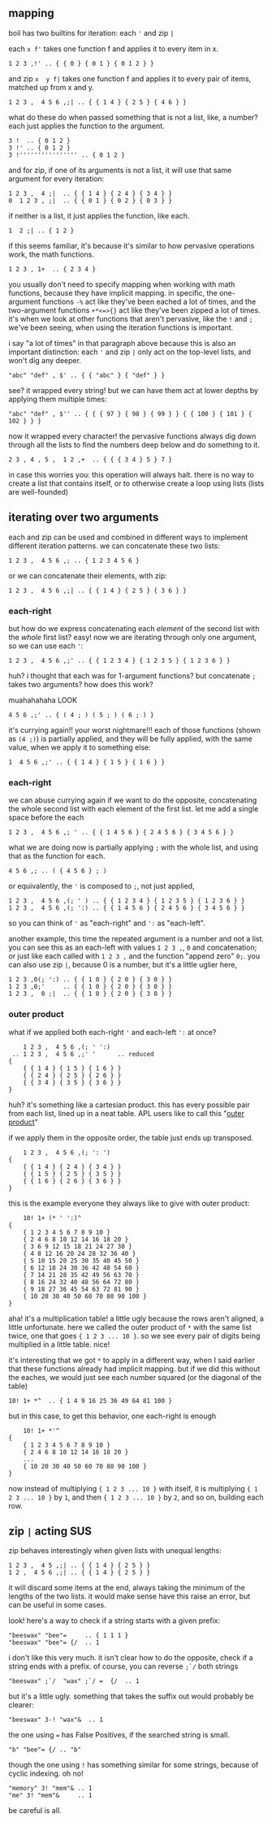 ## mapping

boil has two builtins for iteration: each `'` and zip `|`

each `x f'` takes one function f and applies it to every item in x.
```
1 2 3 ,!' .. { { 0 } { 0 1 } { 0 1 2 } }
```
and zip `x  y f|` takes one function f and applies it to every pair of items, matched up from x and y.

```
1 2 3 ,  4 5 6 ,;| .. { { 1 4 } { 2 5 } { 4 6 } }
```
what do these do when passed something that is not a list, like, a number? each just applies the function to the argument.
```
3 !  .. { 0 1 2 }
3 !' .. { 0 1 2 }
3 !'''''''''''''''' .. { 0 1 2 }
```
and for zip, if one of its arguments is not a list, it will use that same argument for every iteration:
```
1 2 3 ,  4 ;|  .. { { 1 4 } { 2 4 } { 3 4 } }
0  1 2 3 , ;|  .. { { 0 1 } { 0 2 } { 0 3 } }
```
if neither is a list, it just applies the function, like each.
```
1  2 ;| .. { 1 2 }
```
if this seems familiar, it's because it's similar to how pervasive operations work, the math functions.

```
1 2 3 , 1+  .. { 2 3 4 }
```
you usually don't need to specify mapping when working with math functions, because they have implicit mapping. in specific, the one-argument functions `-%` act like they've been eached a lot of times, and the two-argument functions `+*<=>{}` act like they've been zipped a lot of times. it's when we look at other functions that aren't pervasive, like the `!` and `;` we've been seeing, when using the iteration functions is important.

i say "a lot of times" in that paragraph above because this is also an important distinction: each `'` and zip `|` only act on the top-level lists, and won't dig any deeper.
```
"abc" "def" , $' .. { { "abc" } { "def" } }
```
see? it wrapped every string! but we can have them act at lower depths by applying them multiple times:
```
"abc" "def" , $'' .. { { { 97 } { 98 } { 99 } } { { 100 } { 101 } { 102 } } }
```
now it wrapped every character! the pervasive functions always dig down through all the lists to find the numbers deep below and do something to it. 

```
2 3 , 4 , 5 ,  1 2 ,+  .. { { { 3 4 } 5 } 7 }
```

in case this worries you: this operation will always halt. there is no way to create a list that contains itself, or to otherwise create a loop using lists (lists are well-founded)

## iterating over two arguments

each and zip can be used and combined in different ways to implement different iteration patterns.
we can concatenate these two lists:
```
1 2 3 ,  4 5 6 ,; .. { 1 2 3 4 5 6 }
```
or we can concatenate their elements, with zip:
```
1 2 3 ,  4 5 6 ,;| .. { { 1 4 } { 2 5 } { 3 6 } }
```
### each-right
but how do we express concatenating each _element_ of the second list with the _whole_ first list? easy! now we are iterating through only one argument, so we can use each `'`:
```
1 2 3 ,  4 5 6 ,;' .. { { 1 2 3 4 } { 1 2 3 5 } { 1 2 3 6 } }
```
huh? i thought that each was for 1-argument functions? but concatenate `;` takes two arguments? how does this work?

muahahahaha LOOK
```
4 5 6 ,;' .. { ( 4 ; ) ( 5 ; ) ( 6 ; ) }
```
it's currying again!! your worst nightmare!!! each of those functions (shown as `(4 ;)`) is partially applied, and they will be fully applied, with the same value, when we apply it to something else:

```
1  4 5 6 ,;' .. { { 1 4 } { 1 5 } { 1 6 } }
```
### each-right
we can abuse currying again if we want to do the opposite, concatenating the whole second list with each element of the first list. let me add a single space before the each
```
1 2 3 ,  4 5 6 ,; ' .. { { 1 4 5 6 } { 2 4 5 6 } { 3 4 5 6 } }
```
what we are doing now is partially applying `;` with the whole list, and using that as the function for each.
```
4 5 6 ,; .. ( { 4 5 6 } ; )
```
or equivalently, the `'` is composed to `;`, not just applied,
```
1 2 3 ,  4 5 6 ,(; ' ) .. { { 1 2 3 4 } { 1 2 3 5 } { 1 2 3 6 } }
1 2 3 ,  4 5 6 ,(; ':) .. { { 1 4 5 6 } { 2 4 5 6 } { 3 4 5 6 } }
```
so you can think of `'` as "each-right" and `':` as "each-left".

another example, this time the repeated argument is a number and not a list. you can see this as an each-left with values `1 2 3 ,`, `0` and concatenation; or just like each called with `1 2 3 ,` and the function "append zero" `0;`. you can also use zip `|`, because 0 is a number, but it's a little uglier here,
```
1 2 3 ,0(; ':) .. { { 1 0 } { 2 0 } { 3 0 } }
1 2 3 ,0;'     .. { { 1 0 } { 2 0 } { 3 0 } }
1 2 3 ,  0 ;|  .. { { 1 0 } { 2 0 } { 3 0 } }
```
### outer product
what if we applied both each-right `'` and each-left `':` at once?
```
    1 2 3 ,  4 5 6 ,(; ' ':)
 .. 1 2 3 ,  4 5 6 ,;' '      .. reduced
{
    { { 1 4 } { 1 5 } { 1 6 } }
    { { 2 4 } { 2 5 } { 2 6 } }
    { { 3 4 } { 3 5 } { 3 6 } }
}
```
huh? it's something like a cartesian product. this has every possible pair from each list, lined up in a neat table. APL users like to call this "[outer product](https://aplwiki.com/wiki/Outer_Product)"

if we apply them in the opposite order, the table just ends up transposed.
```
    1 2 3 ,  4 5 6 ,(; ': ')
{
    { { 1 4 } { 2 4 } { 3 4 } }
    { { 1 5 } { 2 5 } { 3 5 } }
    { { 1 6 } { 2 6 } { 3 6 } }
}
```
this is the example everyone they always like to give with outer product:
```
    10! 1+ (* ' ':)^
{
    { 1 2 3 4 5 6 7 8 9 10 }
    { 2 4 6 8 10 12 14 16 18 20 }
    { 3 6 9 12 15 18 21 24 27 30 }
    { 4 8 12 16 20 24 28 32 36 40 }
    { 5 10 15 20 25 30 35 40 45 50 }
    { 6 12 18 24 30 36 42 48 54 60 }
    { 7 14 21 28 35 42 49 56 63 70 }
    { 8 16 24 32 40 48 56 64 72 80 }
    { 9 18 27 36 45 54 63 72 81 90 }
    { 10 20 30 40 50 60 70 80 90 100 }
}
```
aha! it's a multiplication table! a little ugly because the rows aren't aligned, a little unfortunate. here we called the outer product of `*` with the same list twice, one that goes `{ 1 2 3 ... 10 }`. so we see every pair of digits being multiplied in a little table. nice!

it's interesting that we got `*` to apply in a different way, when I said earlier that these functions already had implicit mapping. but if we did this without the eaches, we would just see each number squared (or the diagonal of the table)
```
10! 1+ *^  .. { 1 4 9 16 25 36 49 64 81 100 }
```
but in this case, to get this behavior, one each-right is enough

```
    10! 1+ *'^
{
    { 1 2 3 4 5 6 7 8 9 10 }
    { 2 4 6 8 10 12 14 16 18 20 }
    ...
    { 10 20 30 40 50 60 70 80 90 100 }
}
```
now instead of multiplying `{ 1 2 3 ... 10 }` with itself, it is multiplying `{ 1 2 3 ... 10 }` by `1`, and then `{ 1 2 3 ... 10 }` by `2`, and so on, building each row. 

## zip `|` acting SUS
zip behaves interestingly when given lists with unequal lengths:

```
1 2 3 ,  4 5 ,;| .. { { 1 4 } { 2 5 } }
1 2 ,  4 5 6 ,;| .. { { 1 4 } { 2 5 } }
```
it will discard some items at the end, always taking the minimum of the lengths of the two lists. it would make sense have this raise an error, but can be useful in some cases.

look! here's a way to check if a string starts with a given prefix:
```
"beeswax" "bee"=     .. { 1 1 1 }
"beeswax" "bee"= {/  .. 1
```
i don't like this very much. it isn't clear how to do the opposite, check if a string ends with a prefix. of course, you can reverse ``;`/`` both strings
```
"beeswax" ;`/  "wax" ;`/ =  {/  .. 1
```
but it's a little ugly. something that takes the suffix out would probably be clearer:
```
"beeswax" 3-! "wax"&  .. 1
```
the one using `=` has False Positives, if the searched string is small.
```
"b" "bee"= {/ .. "b"
```
though the one using `!` has something similar for some strings, because of cyclic indexing. oh no!
```
"memory" 3! "mem"& .. 1
"me" 3! "mem"&     .. 1
```
be careful is all.
